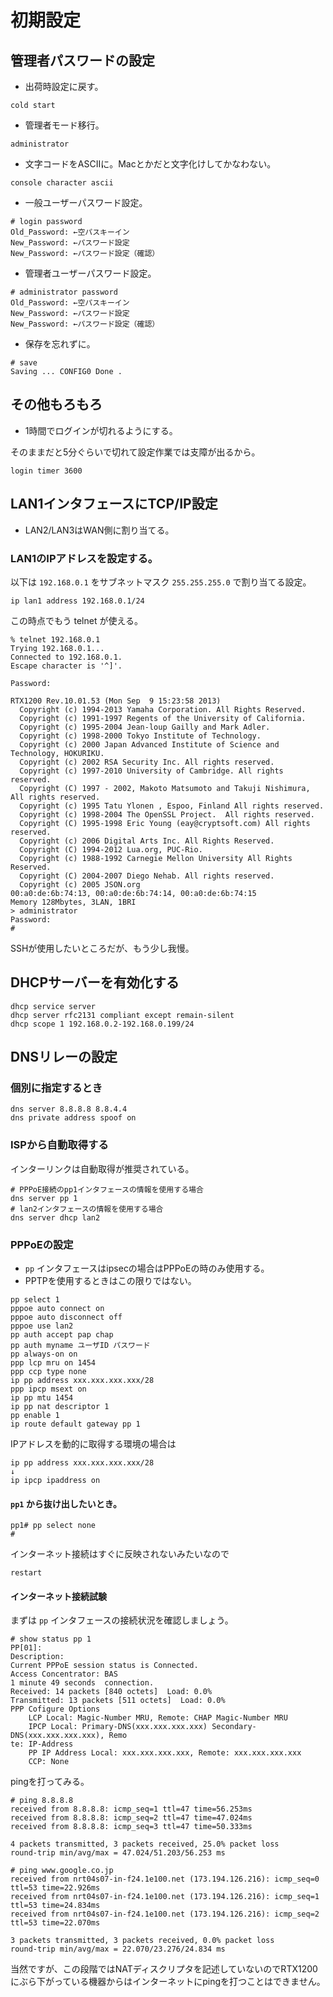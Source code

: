 初期設定
=========

管理者パスワードの設定
----------------------

- 出荷時設定に戻す。

```
cold start
```

- 管理者モード移行。

```
administrator
```

- 文字コードをASCIIに。Macとかだと文字化けしてかなわない。

```
console character ascii
```

- 一般ユーザーパスワード設定。

```
# login password 
Old_Password: ←空パスキーイン
New_Password: ←パスワード設定 
New_Password: ←パスワード設定（確認） 
```

- 管理者ユーザーパスワード設定。

```
# administrator password 
Old_Password: ←空パスキーイン 
New_Password: ←パスワード設定 
New_Password: ←パスワード設定（確認） 
```

- 保存を忘れずに。

```
# save 
Saving ... CONFIG0 Done .
```

その他もろもろ
---------------

- 1時間でログインが切れるようにする。

そのままだと5分ぐらいで切れて設定作業では支障が出るから。

```
login timer 3600
```

LAN1インタフェースにTCP/IP設定
------------------------------

- LAN2/LAN3はWAN側に割り当てる。

### LAN1のIPアドレスを設定する。

以下は `192.168.0.1` をサブネットマスク `255.255.255.0` で割り当てる設定。

```
ip lan1 address 192.168.0.1/24
```

この時点でもう telnet が使える。

```
% telnet 192.168.0.1
Trying 192.168.0.1...
Connected to 192.168.0.1.
Escape character is '^]'.

Password: 

RTX1200 Rev.10.01.53 (Mon Sep  9 15:23:58 2013)
  Copyright (c) 1994-2013 Yamaha Corporation. All Rights Reserved.
  Copyright (c) 1991-1997 Regents of the University of California.
  Copyright (c) 1995-2004 Jean-loup Gailly and Mark Adler.
  Copyright (c) 1998-2000 Tokyo Institute of Technology.
  Copyright (c) 2000 Japan Advanced Institute of Science and Technology, HOKURIKU.
  Copyright (c) 2002 RSA Security Inc. All rights reserved.
  Copyright (c) 1997-2010 University of Cambridge. All rights reserved.
  Copyright (C) 1997 - 2002, Makoto Matsumoto and Takuji Nishimura, All rights reserved.
  Copyright (c) 1995 Tatu Ylonen , Espoo, Finland All rights reserved.
  Copyright (c) 1998-2004 The OpenSSL Project.  All rights reserved.
  Copyright (C) 1995-1998 Eric Young (eay@cryptsoft.com) All rights reserved.
  Copyright (c) 2006 Digital Arts Inc. All Rights Reserved.
  Copyright (C) 1994-2012 Lua.org, PUC-Rio.
  Copyright (c) 1988-1992 Carnegie Mellon University All Rights Reserved.
  Copyright (C) 2004-2007 Diego Nehab. All rights reserved.
  Copyright (c) 2005 JSON.org
00:a0:de:6b:74:13, 00:a0:de:6b:74:14, 00:a0:de:6b:74:15
Memory 128Mbytes, 3LAN, 1BRI
> administrator 
Password: 
# 
```

SSHが使用したいところだが、もう少し我慢。

DHCPサーバーを有効化する
------------------------

```
dhcp service server 
dhcp server rfc2131 compliant except remain-silent 
dhcp scope 1 192.168.0.2-192.168.0.199/24 
```

DNSリレーの設定
----------------

### 個別に指定するとき

```
dns server 8.8.8.8 8.8.4.4 
dns private address spoof on
```

### ISPから自動取得する

インターリンクは自動取得が推奨されている。

```
# PPPoE接続のpp1インタフェースの情報を使用する場合
dns server pp 1
# lan2インタフェースの情報を使用する場合
dns server dhcp lan2
```

### PPPoEの設定

* `pp` インタフェースはipsecの場合はPPPoEの時のみ使用する。
* PPTPを使用するときはこの限りではない。

```
pp select 1
pppoe auto connect on
pppoe auto disconnect off
pppoe use lan2
pp auth accept pap chap
pp auth myname ユーザID パスワード
pp always-on on
ppp lcp mru on 1454
ppp ccp type none
ip pp address xxx.xxx.xxx.xxx/28
ppp ipcp msext on
ip pp mtu 1454
ip pp nat descriptor 1
pp enable 1
ip route default gateway pp 1
```

IPアドレスを動的に取得する環境の場合は

```
ip pp address xxx.xxx.xxx.xxx/28
↓
ip ipcp ipaddress on
```

#### `pp1` から抜け出したいとき。

```
pp1# pp select none
#
```

インターネット接続はすぐに反映されないみたいなので

```
restart
```

#### インターネット接続試験

まずは `pp` インタフェースの接続状況を確認しましょう。

```
# show status pp 1
PP[01]:
Description: 
Current PPPoE session status is Connected.
Access Concentrator: BAS
1 minute 49 seconds  connection.
Received: 14 packets [840 octets]  Load: 0.0%
Transmitted: 13 packets [511 octets]  Load: 0.0%
PPP Cofigure Options
    LCP Local: Magic-Number MRU, Remote: CHAP Magic-Number MRU
    IPCP Local: Primary-DNS(xxx.xxx.xxx.xxx) Secondary-DNS(xxx.xxx.xxx.xxx), Remo
te: IP-Address
    PP IP Address Local: xxx.xxx.xxx.xxx, Remote: xxx.xxx.xxx.xxx
    CCP: None
```

pingを打ってみる。

```
# ping 8.8.8.8 
received from 8.8.8.8: icmp_seq=1 ttl=47 time=56.253ms
received from 8.8.8.8: icmp_seq=2 ttl=47 time=47.024ms
received from 8.8.8.8: icmp_seq=3 ttl=47 time=50.333ms

4 packets transmitted, 3 packets received, 25.0% packet loss
round-trip min/avg/max = 47.024/51.203/56.253 ms
```

```
# ping www.google.co.jp 
received from nrt04s07-in-f24.1e100.net (173.194.126.216): icmp_seq=0 ttl=53 time=22.926ms
received from nrt04s07-in-f24.1e100.net (173.194.126.216): icmp_seq=1 ttl=53 time=24.834ms
received from nrt04s07-in-f24.1e100.net (173.194.126.216): icmp_seq=2 ttl=53 time=22.070ms

3 packets transmitted, 3 packets received, 0.0% packet loss
round-trip min/avg/max = 22.070/23.276/24.834 ms
```

当然ですが、この段階ではNATディスクリプタを記述していないのでRTX1200にぶら下がっている機器からはインターネットにpingを打つことはできません。
